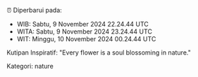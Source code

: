 ⏰ Diperbarui pada:
- WIB: Sabtu, 9 November 2024 22.24.44 UTC
- WITA: Sabtu, 9 November 2024 23.24.44 UTC
- WIT: Minggu, 10 November 2024 00.24.44 UTC

Kutipan Inspiratif:
"Every flower is a soul blossoming in nature."


Kategori: nature

